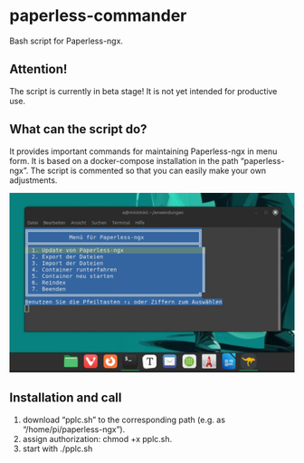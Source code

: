 # paperless-commander
Bash script for Paperless-ngx.

## Attention!
The script is currently in beta stage! It is not yet intended for productive use. 

## What can the script do?

It provides important commands for maintaining Paperless-ngx in menu form. It is based on a docker-compose installation in the path “paperless-ngx”. The script is commented so that you can easily make your own adjustments.

![](assets/screen1_paperless_commander.png)

## Installation and call

1. download “pplc.sh” to the corresponding path (e.g. as “/home/pi/paperless-ngx”).
2. assign authorization: chmod +x pplc.sh.
3. start with ./pplc.sh



